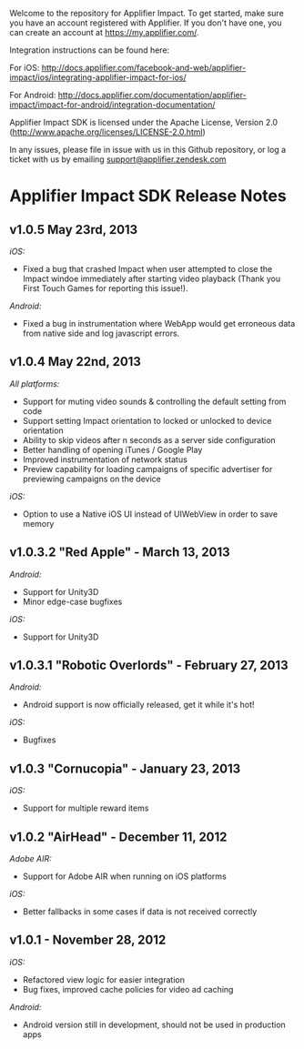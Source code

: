 Welcome to the repository for Applifier Impact. To get started, make sure you have an account registered with Applifier.
If you don't have one, you can create an account at https://my.applifier.com/.

Integration instructions can be found here:

For iOS: http://docs.applifier.com/facebook-and-web/applifier-impact/ios/integrating-applifier-impact-for-ios/

For Android: http://docs.applifier.com/documentation/applifier-impact/impact-for-android/integration-documentation/

Applifier Impact SDK is licensed under the Apache License, Version 2.0 (http://www.apache.org/licenses/LICENSE-2.0.html)

In any issues, please file in issue with us in this Github repository, or log a ticket with us by emailing support@applifier.zendesk.com

Applifier Impact SDK Release Notes
==================================

v1.0.5 May 23rd, 2013
--------------------------
*iOS:*

- Fixed a bug that crashed Impact when user attempted to close the Impact windoe immediately after starting video playback (Thank you First Touch Games for reporting this issue!).

*Android:*

- Fixed a bug in instrumentation where WebApp would get erroneous data from native side and log javascript errors.


v1.0.4 May 22nd, 2013
--------------------------
*All platforms:*

- Support for muting video sounds & controlling the default setting from code
- Support setting Impact orientation to locked or unlocked to device orientation
- Ability to skip videos after n seconds as a server side configuration
- Better handling of opening iTunes / Google Play
- Improved instrumentation of network status
- Preview capability for loading campaigns of specific advertiser for previewing campaigns on the device

*iOS:*

- Option to use a Native iOS UI instead of UIWebView in order to save memory


v1.0.3.2 "Red Apple" - March 13, 2013
--------------------------

*Android:*

- Support for Unity3D
- Minor edge-case bugfixes

*iOS:*

- Support for Unity3D

v1.0.3.1 "Robotic Overlords" - February 27, 2013
--------------------------

*Android:*

- Android support is now officially released, get it while it's hot!

*iOS:*

- Bugfixes

v1.0.3 "Cornucopia" - January 23, 2013
--------------------------

*iOS:*

- Support for multiple reward items


v1.0.2 "AirHead" - December 11, 2012
--------------------------

*Adobe AIR:*

- Support for Adobe AIR when running on iOS platforms

*iOS:*

- Better fallbacks in some cases if data is not received correctly


v1.0.1 - November 28, 2012
--------------------------

*iOS:*

- Refactored view logic for easier integration
- Bug fixes, improved cache policies for video ad caching

*Android:*

- Android version still in development, should not be used in production apps

